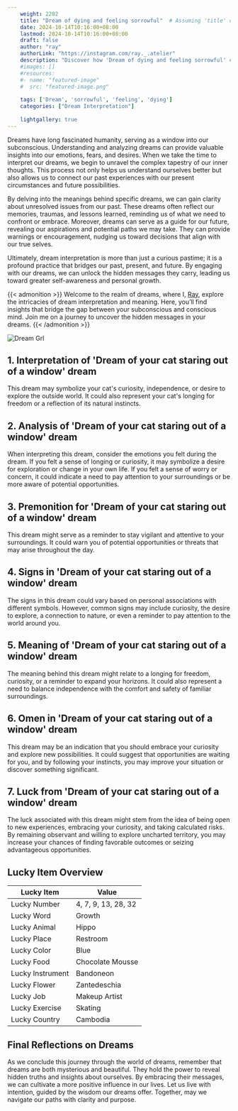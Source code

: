 ```yaml
---
    weight: 2202
    title: "Dream of dying and feeling sorrowful"  # Assuming 'title' column exists
    date: 2024-10-14T10:16:00+08:00
    lastmod: 2024-10-14T10:16:00+08:00
    draft: false
    author: "ray"
    authorLink: "https://instagram.com/ray._.atelier"
    description: "Discover how 'Dream of dying and feeling sorrowful' can interpret your future and uncover its significant meanings in your life."
    #images: []
    #resources:
    #- name: "featured-image"
    #  src: "featured-image.png"
    
    tags: ['Dream', 'sorrowful', 'feeling', 'dying']
    categories: ["Dream Interpretation"]
    
    lightgallery: true
---
```

    
Dreams have long fascinated humanity, serving as a window into our subconscious. Understanding and analyzing dreams can provide valuable insights into our emotions, fears, and desires. When we take the time to interpret our dreams, we begin to unravel the complex tapestry of our inner thoughts. This process not only helps us understand ourselves better but also allows us to connect our past experiences with our present circumstances and future possibilities.

By delving into the meanings behind specific dreams, we can gain clarity about unresolved issues from our past. These dreams often reflect our memories, traumas, and lessons learned, reminding us of what we need to confront or embrace. Moreover, dreams can serve as a guide for our future, revealing our aspirations and potential paths we may take. They can provide warnings or encouragement, nudging us toward decisions that align with our true selves.

Ultimately, dream interpretation is more than just a curious pastime; it is a profound practice that bridges our past, present, and future. By engaging with our dreams, we can unlock the hidden messages they carry, leading us toward greater self-awareness and personal growth.

{{< admonition >}}
Welcome to the realm of dreams, where I, [Ray](https://instagram.com/ray._.atelier), explore the intricacies of dream interpretation and meaning. Here, you’ll find insights that bridge the gap between your subconscious and conscious mind. Join me on a journey to uncover the hidden messages in your dreams.
{{< /admonition >}}

![Dream Grl](https://cdn.pixabay.com/photo/2017/11/02/03/35/gothic-2910057_1280.jpg "Dream Grl")

## 1. Interpretation of 'Dream of your cat staring out of a window' dream
 This dream may symbolize your cat's curiosity, independence, or desire to explore the outside world. It could also represent your cat's longing for freedom or a reflection of its natural instincts.

## 2. Analysis of 'Dream of your cat staring out of a window' dream
 When interpreting this dream, consider the emotions you felt during the dream. If you felt a sense of longing or curiosity, it may symbolize a desire for exploration or change in your own life. If you felt a sense of worry or concern, it could indicate a need to pay attention to your surroundings or be more aware of potential opportunities.

## 3. Premonition for 'Dream of your cat staring out of a window' dream
 This dream might serve as a reminder to stay vigilant and attentive to your surroundings. It could warn you of potential opportunities or threats that may arise throughout the day.

## 4. Signs in 'Dream of your cat staring out of a window' dream
 The signs in this dream could vary based on personal associations with different symbols. However, common signs may include curiosity, the desire to explore, a connection to nature, or even a reminder to pay attention to the world around you.

## 5. Meaning of 'Dream of your cat staring out of a window' dream
 The meaning behind this dream might relate to a longing for freedom, curiosity, or a reminder to expand your horizons. It could also represent a need to balance independence with the comfort and safety of familiar surroundings.

## 6. Omen in 'Dream of your cat staring out of a window' dream
 This dream may be an indication that you should embrace your curiosity and explore new possibilities. It could suggest that opportunities are waiting for you, and by following your instincts, you may improve your situation or discover something significant.

## 7. Luck from 'Dream of your cat staring out of a window' dream
 The luck associated with this dream might stem from the idea of being open to new experiences, embracing your curiosity, and taking calculated risks. By remaining observant and willing to explore uncharted territory, you may increase your chances of finding favorable outcomes or seizing advantageous opportunities.

## Lucky Item Overview
| Lucky Item          | Value              |
|---------------|--------------------|
| Lucky Number        | 4, 7, 9, 13, 28, 32  |
| Lucky Word          | Growth |
| Lucky Animal        | Hippo |
| Lucky Place         | Restroom     |
| Lucky Color         | Blue     |
| Lucky Food          | Chocolate Mousse      |
| Lucky Instrument    | Bandoneon |
| Lucky Flower        | Zantedeschia    |
| Lucky Job           | Makeup Artist       |
| Lucky Exercise      | Skating  |
| Lucky Country       | Cambodia    |


##  Final Reflections on Dreams

As we conclude this journey through the world of dreams, remember that dreams are both mysterious and beautiful. They hold the power to reveal hidden truths and insights about ourselves. By embracing their messages, we can cultivate a more positive influence in our lives. Let us live with intention, guided by the wisdom our dreams offer. Together, may we navigate our paths with clarity and purpose.
